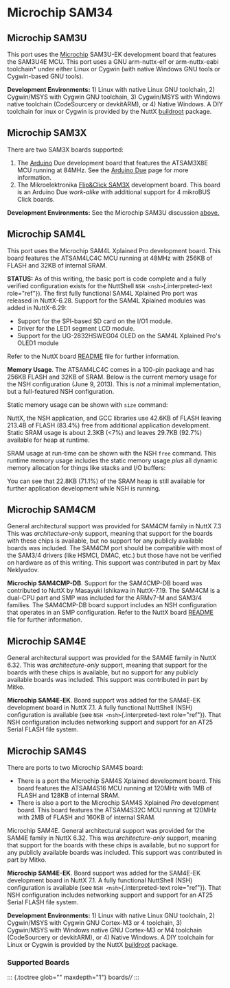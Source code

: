 Microchip SAM34
===============

Microchip SAM3U
---------------

This port uses the [Microchip](http://www.atmel.com/) SAM3U-EK
development board that features the SAM3U4E MCU. This port uses a GNU
arm-nuttx-elf or arm-nuttx-eabi toolchain\* under either Linux or Cygwin
(with native Windows GNU tools or Cygwin-based GNU tools).

**Development Environments:** 1) Linux with native Linux GNU toolchain,
2) Cygwin/MSYS with Cygwin GNU toolchain, 3) Cygwin/MSYS with Windows
native toolchain (CodeSourcery or devkitARM), or 4) Native Windows. A
DIY toolchain for inux or Cygwin is provided by the NuttX
[buildroot](https://bitbucket.org/nuttx/buildroot/downloads/) package.

Microchip SAM3X
---------------

There are two SAM3X boards supported:

1.  The [Arduino](http://arduino.cc//) Due development board that
    features the ATSAM3X8E MCU running at 84MHz. See the [Arduino
    Due](http://arduino.cc/en/Main/arduinoBoardDue) page for more
    information.
2.  The Mikroelektronika [Flip&Click
    SAM3X](https://www.mikroe.com/flip-n-click-sam3x) development board.
    This board is an Arduino Due *work-alike* with additional support
    for 4 mikroBUS Click boards.

**Development Environments:** See the Microchip SAM3U discussion
[above.](#at91sam3u)

Microchip SAM4L
---------------

This port uses the Microchip SAM4L Xplained Pro development board. This
board features the ATSAM4LC4C MCU running at 48MHz with 256KB of FLASH
and 32KB of internal SRAM.

**STATUS:** As of this writing, the basic port is code complete and a
fully verified configuration exists for the NuttShell
`NSH <nsh>`{.interpreted-text role="ref"}). The first fully functional
SAM4L Xplained Pro port was released in NuttX-6.28. Support for the
SAM4L Xplained modules was added in NuttX-6.29:

-   Support for the SPI-based SD card on the I/O1 module.
-   Driver for the LED1 segment LCD module.
-   Support for the UG-2832HSWEG04 OLED on the SAM4L Xplained Pro\'s
    OLED1 module

Refer to the NuttX board
[README](https://github.com/apache/nuttx/blob/master/Documentation/platforms/arm/sam34/boards/sam4l-xplained/README.txt)
file for further information.

**Memory Usage**. The ATSAM4LC4C comes in a 100-pin package and has
256KB FLASH and 32KB of SRAM. Below is the current memory usage for the
NSH configuration (June 9, 2013). This is *not* a minimal
implementation, but a full-featured NSH configuration.

Static memory usage can be shown with `size` command:

NuttX, the NSH application, and GCC libraries use 42.6KB of FLASH
leaving 213.4B of FLASH (83.4%) free from additional application
development. Static SRAM usage is about 2.3KB (\<7%) and leaves 29.7KB
(92.7%) available for heap at runtime.

SRAM usage at run-time can be shown with the NSH `free` command. This
runtime memory usage includes the static memory usage *plus* all dynamic
memory allocation for things like stacks and I/O buffers:

You can see that 22.8KB (71.1%) of the SRAM heap is still available for
further application development while NSH is running.

Microchip SAM4CM
----------------

General architectural support was provided for SAM4CM family in NuttX
7.3 This was *architecture-only* support, meaning that support for the
boards with these chips is available, but no support for any publicly
available boards was included. The SAM4CM port should be compatible with
most of the SAM3/4 drivers (like HSMCI, DMAC, etc.) but those have not
be verified on hardware as of this writing. This support was contributed
in part by Max Neklyudov.

**Microchip SAM4CMP-DB**. Support for the SAM4CMP-DB board was
contributed to NuttX by Masayuki Ishikawa in NuttX-7.19. The SAM4CM is a
dual-CPU part and SMP was included for the ARMv7-M and SAM3/4 families.
The SAM4CMP-DB board support includes an NSH configuration that operates
in an SMP configuration. Refer to the NuttX board
[README](https://github.com/apache/nuttx/blob/master/Documentation/platforms/arm/sam34/boards/sam4cmp-db/README.txt)
file for further information.

Microchip SAM4E
---------------

General architectural support was provided for the SAM4E family in NuttX
6.32. This was *architecture-only* support, meaning that support for the
boards with these chips is available, but no support for any publicly
available boards was included. This support was contributed in part by
Mitko.

**Microchip SAM4E-EK**. Board support was added for the SAM4E-EK
development board in NuttX 7.1. A fully functional NuttShell (NSH)
configuration is available (see `NSH <nsh>`{.interpreted-text
role="ref"}). That NSH configuration includes networking support and
support for an AT25 Serial FLASH file system.

Microchip SAM4S
---------------

There are ports to two Microchip SAM4S board:

-   There is a port the Microchip SAM4S Xplained development board. This
    board features the ATSAM4S16 MCU running at 120MHz with 1MB of FLASH
    and 128KB of internal SRAM.
-   There is also a port to the Microchip SAM4S Xplained *Pro*
    development board. This board features the ATSAM4S32C MCU running at
    120MHz with 2MB of FLASH and 160KB of internal SRAM.

Microchip SAM4E. General architectural support was provided for the
SAM4E family in NuttX 6.32. This was *architecture-only* support,
meaning that support for the boards with these chips is available, but
no support for any publicly available boards was included. This support
was contributed in part by Mitko.

**Microchip SAM4E-EK**. Board support was added for the SAM4E-EK
development board in NuttX 7.1. A fully functional NuttShell (NSH)
configuration is available (see `NSH <nsh>`{.interpreted-text
role="ref"}). That NSH configuration includes networking support and
support for an AT25 Serial FLASH file system.

**Development Environments:** 1) Linux with native Linux GNU toolchain,
2) Cygwin/MSYS with Cygwin GNU Cortex-M3 or 4 toolchain, 3) Cygwin/MSYS
with Windows native GNU Cortex-M3 or M4 toolchain (CodeSourcery or
devkitARM), or 4) Native Windows. A DIY toolchain for Linux or Cygwin is
provided by the NuttX
[buildroot](https://bitbucket.org/nuttx/buildroot/downloads/) package.

### Supported Boards

::: {.toctree glob="" maxdepth="1"}
boards/*/*
:::
